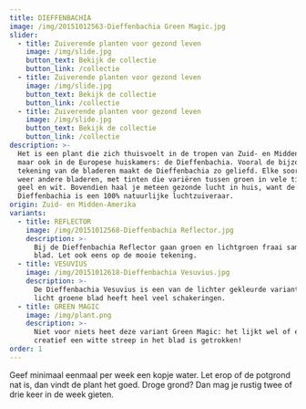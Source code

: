 ```yaml
---
title: DIEFFENBACHIA
image: /img/20151012563-Dieffenbachia Green Magic.jpg
slider:
  - title: Zuiverende planten voor gezond leven
    image: /img/slide.jpg
    button_text: Bekijk de collectie
    button_link: /collectie
  - title: Zuiverende planten voor gezond leven
    image: /img/slide.jpg
    button_text: Bekijk de collectie
    button_link: /collectie
  - title: Zuiverende planten voor gezond leven
    image: /img/slide.jpg
    button_text: Bekijk de collectie
    button_link: /collectie
description: >-
  Het is een plant die zich thuisvoelt in de tropen van Zuid- en Midden-Amerika,
  maar ook in de Europese huiskamers: de Dieffenbachia. Vooral de bijzondere
  tekening van de bladeren maakt de Dieffenbachia zo geliefd. Elke soort heeft
  weer andere bladeren, met tinten die variëren tussen groen in vele tinten,
  geel en wit. Bovendien haal je meteen gezonde lucht in huis, want de
  Dieffenbachia is een 100% natuurlijke luchtzuiveraar.
origin: Zuid- en Midden-Amerika
variants:
  - title: REFLECTOR
    image: /img/20151012568-Dieffenbachia Reflector.jpg
    description: >-
      Bij de Dieffenbachia Reflector gaan groen en lichtgroen fraai samen in het
      blad. Let ook eens op de mooie tekening.
  - title: VESUVIUS
    image: /img/20151012618-Dieffenbachia Vesuvius.jpg
    description: >-
      De Dieffenbachia Vesuvius is een van de lichter gekleurde varianten. Het
      licht groene blad heeft heel veel schakeringen.
  - title: GREEN MAGIC
    image: /img/plant.png
    description: >-
      Niet voor niets heet deze variant Green Magic: het lijkt wel of er heel
      creatief een witte streep in het blad is getrokken!
order: 1
---
```



Geef minimaal eenmaal per week een kopje water. Let erop of de potgrond nat is, dan vindt de plant het goed. Droge grond? Dan mag je rustig twee of drie keer in de week gieten.